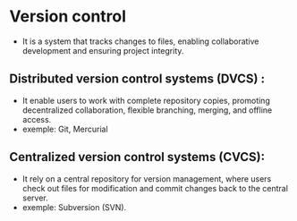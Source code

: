 # Version control
- It is a system that tracks changes to files, enabling collaborative development and ensuring project integrity.


## Distributed version control systems (DVCS) :
- It enable users to work with complete repository copies, promoting decentralized collaboration, flexible branching, merging, and offline access.
- exemple:  Git, Mercurial

## Centralized version control systems (CVCS):
- It rely on a central repository for version management, where users check out files for modification and commit changes back to the central server.
- exemple:  Subversion (SVN).
